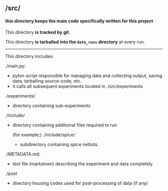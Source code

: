## <project-root>/src/

#### this directory keeps the main code specifically written for this project
This directory **is tracked by git**.

This directory **is tarballed into the `data_runs` directory** at every run.

***

This directory includes:

./main.py:
- pyton script responsible for managing data and collecting output, saving data,
tarballing source-code, etc.  
- it calls all subsequent experiments located in ./src/experiments

./experiments/
- directory containing sub-experiments

./include/
- directory containing additional files required to run
   
   (for example;)
   ./include/spice/ 
   - subdirectory containing spice netlists.

./METADATA.md:
- text file (markdown) describing the experiment and data completely

./post
- directory housing codes used for post-processing of data (if any)
